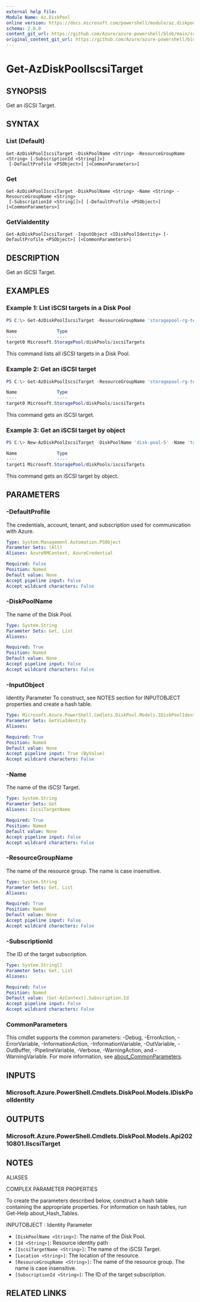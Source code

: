 ```yaml
---
external help file: 
Module Name: Az.DiskPool
online version: https://docs.microsoft.com/powershell/module/az.diskpool/get-azdiskpooliscsitarget
schema: 2.0.0
content_git_url: https://github.com/Azure/azure-powershell/blob/main/src/DiskPool/help/Get-AzDiskPoolIscsiTarget.md
original_content_git_url: https://github.com/Azure/azure-powershell/blob/main/src/DiskPool/help/Get-AzDiskPoolIscsiTarget.md
---
```


# Get-AzDiskPoolIscsiTarget

## SYNOPSIS
Get an iSCSI Target.

## SYNTAX

### List (Default)
```
Get-AzDiskPoolIscsiTarget -DiskPoolName <String> -ResourceGroupName <String> [-SubscriptionId <String[]>]
 [-DefaultProfile <PSObject>] [<CommonParameters>]
```

### Get
```
Get-AzDiskPoolIscsiTarget -DiskPoolName <String> -Name <String> -ResourceGroupName <String>
 [-SubscriptionId <String[]>] [-DefaultProfile <PSObject>] [<CommonParameters>]
```

### GetViaIdentity
```
Get-AzDiskPoolIscsiTarget -InputObject <IDiskPoolIdentity> [-DefaultProfile <PSObject>] [<CommonParameters>]
```

## DESCRIPTION
Get an iSCSI Target.

## EXAMPLES

### Example 1: List iSCSI targets in a Disk Pool
```powershell
PS C:\> Get-AzDiskPoolIscsiTarget -ResourceGroupName 'storagepool-rg-test' -DiskPoolName 'disk-pool-5'

Name               Type
----               ----
target0 Microsoft.StoragePool/diskPools/iscsiTargets
```

This command lists all iSCSI targets in a Disk Pool.

### Example 2: Get an iSCSI target
```powershell
PS C:\> Get-AzDiskPoolIscsiTarget -ResourceGroupName 'storagepool-rg-test' -DiskPoolName 'disk-pool-5' -Name 'target0'

Name               Type
----               ----
target0 Microsoft.StoragePool/diskPools/iscsiTargets
```

This command gets an iSCSI target.

### Example 3: Get an iSCSI target by object
```powershell
PS C:\> New-AzDiskPoolIscsiTarget -DiskPoolName 'disk-pool-5' -Name 'target1' -ResourceGroupName 'storagepool-rg-test' -AclMode 'Dynamic' | Get-AzDiskPoolIscsiTarget

Name               Type
----               ----
target1 Microsoft.StoragePool/diskPools/iscsiTargets
```

This command gets an iSCSI target by object.

## PARAMETERS

### -DefaultProfile
The credentials, account, tenant, and subscription used for communication with Azure.

```yaml
Type: System.Management.Automation.PSObject
Parameter Sets: (All)
Aliases: AzureRMContext, AzureCredential

Required: False
Position: Named
Default value: None
Accept pipeline input: False
Accept wildcard characters: False
```

### -DiskPoolName
The name of the Disk Pool.

```yaml
Type: System.String
Parameter Sets: Get, List
Aliases:

Required: True
Position: Named
Default value: None
Accept pipeline input: False
Accept wildcard characters: False
```

### -InputObject
Identity Parameter
To construct, see NOTES section for INPUTOBJECT properties and create a hash table.

```yaml
Type: Microsoft.Azure.PowerShell.Cmdlets.DiskPool.Models.IDiskPoolIdentity
Parameter Sets: GetViaIdentity
Aliases:

Required: True
Position: Named
Default value: None
Accept pipeline input: True (ByValue)
Accept wildcard characters: False
```

### -Name
The name of the iSCSI Target.

```yaml
Type: System.String
Parameter Sets: Get
Aliases: IscsiTargetName

Required: True
Position: Named
Default value: None
Accept pipeline input: False
Accept wildcard characters: False
```

### -ResourceGroupName
The name of the resource group.
The name is case insensitive.

```yaml
Type: System.String
Parameter Sets: Get, List
Aliases:

Required: True
Position: Named
Default value: None
Accept pipeline input: False
Accept wildcard characters: False
```

### -SubscriptionId
The ID of the target subscription.

```yaml
Type: System.String[]
Parameter Sets: Get, List
Aliases:

Required: False
Position: Named
Default value: (Get-AzContext).Subscription.Id
Accept pipeline input: False
Accept wildcard characters: False
```

### CommonParameters
This cmdlet supports the common parameters: -Debug, -ErrorAction, -ErrorVariable, -InformationAction, -InformationVariable, -OutVariable, -OutBuffer, -PipelineVariable, -Verbose, -WarningAction, and -WarningVariable. For more information, see [about_CommonParameters](http://go.microsoft.com/fwlink/?LinkID=113216).

## INPUTS

### Microsoft.Azure.PowerShell.Cmdlets.DiskPool.Models.IDiskPoolIdentity

## OUTPUTS

### Microsoft.Azure.PowerShell.Cmdlets.DiskPool.Models.Api20210801.IIscsiTarget

## NOTES

ALIASES

COMPLEX PARAMETER PROPERTIES

To create the parameters described below, construct a hash table containing the appropriate properties. For information on hash tables, run Get-Help about_Hash_Tables.


INPUTOBJECT <IDiskPoolIdentity>: Identity Parameter
  - `[DiskPoolName <String>]`: The name of the Disk Pool.
  - `[Id <String>]`: Resource identity path
  - `[IscsiTargetName <String>]`: The name of the iSCSI Target.
  - `[Location <String>]`: The location of the resource.
  - `[ResourceGroupName <String>]`: The name of the resource group. The name is case insensitive.
  - `[SubscriptionId <String>]`: The ID of the target subscription.

## RELATED LINKS

